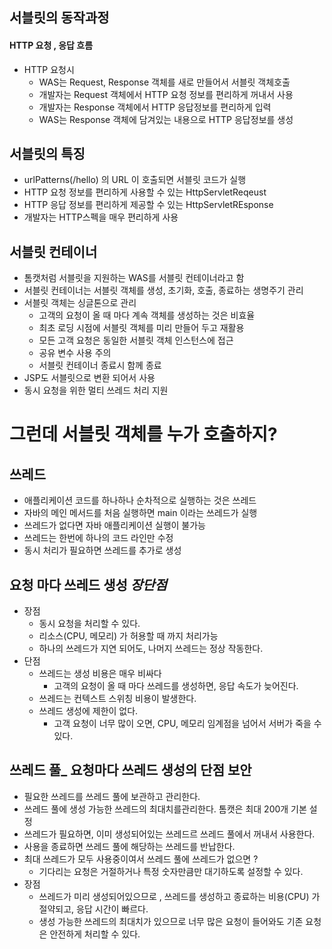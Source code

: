 ## 서블릿의 동작과정 
#### HTTP 요청 , 응답 흐름 
- HTTP 요청시 
	- WAS는 Request, Response 객체를 새로 만들어서 서블릿 객체호출
	- 개발자는 Request 객체에서 HTTP 요청 정보를 편리하게 꺼내서 사용
	- 개발자는 Response 객체에서 HTTP 응답정보를 편리하게 입력 
	- WAS는 Response 객체에 담겨있는 내용으로 HTTP 응답정보를 생성  
## 서블릿의 특징 
- urlPatterns(/hello) 의 URL 이 호출되면 서블릿 코드가 실행 
- HTTP 요청 정보를 편리하게 사용할 수 있는  HttpServletReqeust 
- HTTP 응답 정보를 편리하게 제공할 수 있는  HttpServletREsponse 
- 개발자는 HTTP스펙을 매우 편리하게 사용

## 서블릿 컨테이너 
- 톰캣처럼 서블릿을 지원하는 WAS를 서블릿 컨테이너라고 함 
- 서블릿 컨테이너는 서블릿 객체를 생성, 초기화, 호출, 종료하는 생명주기 관리
- 서블릿 객체는 싱글톤으로 관리 
	- 고객의 요청이 올 때 마다 계속 객체를 생성하는 것은 비효율
	- 최초 로딩 시점에 서블릿 객체를 미리 만들어 두고 재활용 
	- 모든 고객 요청은 동일한 서블릿 객체 인스턴스에 접근 
	- 공유 변수 사용 주의 
	- 서블릿 컨테이너 종료시 함께 종료
- JSP도 서블릿으로 변환 되어서 사용
- 동시 요청을 위한 멀티 쓰레드 처리 지원

# 그런데 서블릿 객체를 누가 호출하지?
## 쓰레드 
- 애플리케이션 코드를 하나하나 순차적으로 실행하는 것은 쓰레드 
- 자바의 메인 메서드를 처음 실행하면 main 이라는 쓰레드가 실행 
- 쓰레드가 없다면 자바 애플리케이션 실행이 불가능 
- 쓰레드는 한번에 하나의 코드 라인만 수정 
- 동시 처리가 필요하면 쓰레드를 추가로 생성

## 요청 마다 쓰레드 생성 _장단점_
- 장점 
	- 동시 요청을 처리할 수 있다. 
	- 리소스(CPU, 메모리) 가 허용할 때 까지 처리가능 
	- 하나의 쓰레드가 지연 되어도, 나머지 쓰레드는 정상 작동한다. 
- 단점 
	- 쓰레드는 생성 비용은 매우 비싸다 
		- 고객의 요청이 올 때 마다 쓰레드를 생성하면, 응답 속도가 늦어진다. 
	- 쓰레드는 컨텍스트 스위칭 비용이 발생한다. 
	- 쓰레드 생성에 제한이 없다.
		- 고객 요청이 너무 많이 오면, CPU, 메모리 임계점을 넘어서 서버가 죽을 수 있다.

## 쓰레드 풀_ 요청마다 쓰레드 생성의 단점 보안 
- 필요한 쓰레드를 쓰레드 풀에 보관하고 관리한다.
- 쓰레드 풀에 생성 가능한 쓰레드의 최대치를관리한다. 톰캣은 최대 200개 기본 설정
- 쓰레드가 필요하면, 이미 생성되어있는 쓰레드르 쓰레드 풀에서 꺼내서 사용한다. 
- 사용을 종료하면 쓰레드 풀에 해당하는 쓰레드를 반납한다. 
- 최대 쓰레드가 모두 사용중이여서 쓰레드 풀에 쓰레드가 없으면 ?
	- 기다리는 요청은 거절하거나 특정 숫자만큼만 대기하도록 설정할 수 있다.
- 장점 
	- 쓰레드가 미리 생성되어있으므로 , 쓰레드를 생성하고 종료하는 비용(CPU) 가 절약되고, 응답 시간이 빠르다.
	- 생성 가능한 쓰레드의 최대치가 있으므로 너무 많은 요청이 들어와도 기존 요청은 안전하게 처리할 수 있다. 


















































































